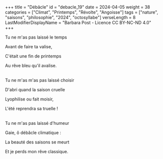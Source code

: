 +++
title = "Débâcle"
id = "debacle_19"
date = 2024-04-05
weight = 38
categories = ["Climat", "Printemps", "Révolte", "Angoisse"]
tags = ["nature", "saisons", "philosophie", "2024", "octosyllabe"]
verseLength = 8
LastModifierDisplayName = "Barbara Post - Licence CC BY-NC-ND 4.0"
+++

Tu ne m'as pas laissé le temps

Avant de faire ta valise,

C'était une fin de printemps

Au rêve bleu qu'il avalise.

 \
Tu ne m'as m'as pas laissé choisir

D'abri quand la saison cruelle

Lyophilise ou fait moisir,

L'été reprendra sa truelle !

 \
Tu ne m'as pas laissé d'humeur

Gaie, ô débâcle climatique :

La beauté des saisons se meurt

Et je perds mon rêve classique.
